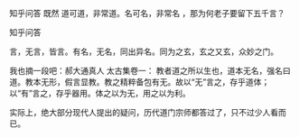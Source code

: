  
 知乎问答 既然 道可道，非常道。名可名，非常名 ，那为何老子要留下五千言？ 
 
 
 
 
 
 知乎问答 
 
 

 

 言，无言，皆言。有名，无名，同出异名。同为之玄，玄之又玄，众妙之门。 

 我也摘一段吧：郝大通真人 太古集卷一：
教者道之所以生也，道本无名，强名曰道。教本无形，假言显教。教之精粹备包有无。故以“无”言之，存乎道体；以“有”言之，存乎器用。体之以为无，用之以为利。

 实际上，绝大部分现代人提出的疑问，历代道门宗师都答过了，只不过少人看而已。 
